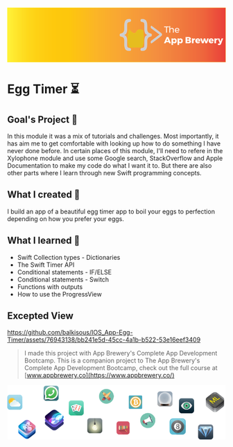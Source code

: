 ![App Brewery Banner](Documentation/AppBreweryBanner.png)

# Egg Timer ⏳

## Goal's Project 🎯

In this module it was a mix of tutorials and challenges. Most importantly, it has aim me to get comfortable with looking up how to do something I have never done before. In certain places of this module, I'll need to refere in the Xylophone module and use some Google search, StackOverflow and Apple Documentation to make my code do what I want it to. But there are also other parts where I learn through new Swift programming concepts. 

## What I created 🧱

I build an app of a beautiful egg timer app to boil your eggs to perfection depending on how you prefer your eggs. 

## What I learned 📖

* Swift Collection types - Dictionaries
* The Swift Timer API
* Conditional statements - IF/ELSE
* Conditional statements - Switch
* Functions with outputs
* How to use the ProgressView

## Excepted View
https://github.com/balkisous/IOS_App-Egg-Timer/assets/76943138/bb241e5d-45cc-4a1b-b522-53e16eef3409


>I made this project with App Brewery's Complete App Development Bootcamp.
>This is a companion project to The App Brewery's Complete App Development Bootcamp, check out the full course at [www.appbrewery.co](https://www.appbrewery.co/)

![End Banner](Documentation/readme-end-banner.png)
